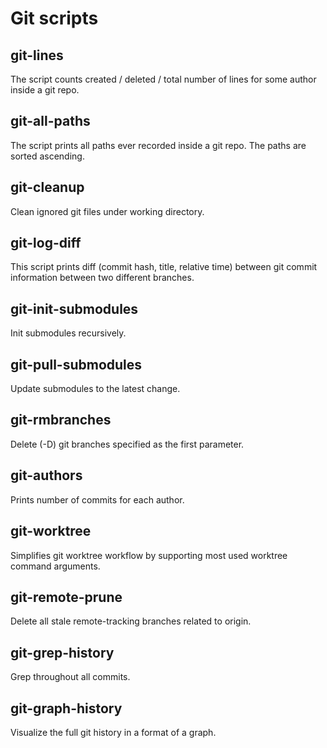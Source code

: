 # Git scripts

## git-lines

The script counts created / deleted / total number of lines for some author
inside a git repo.

## git-all-paths

The script prints all paths ever recorded inside a git repo. The paths are
sorted ascending.

## git-cleanup

Clean ignored git files under working directory.

## git-log-diff

This script prints diff (commit hash, title, relative time) between git commit
information between two different branches.

## git-init-submodules

Init submodules recursively.

## git-pull-submodules

Update submodules to the latest change.

## git-rmbranches

Delete (-D) git branches specified as the first parameter.

## git-authors

Prints number of commits for each author.

## git-worktree

Simplifies git worktree workflow by supporting most used worktree command
arguments.

## git-remote-prune

Delete all stale remote-tracking branches related to origin.

## git-grep-history

Grep throughout all commits.

## git-graph-history

Visualize the full git history in a format of a graph.
